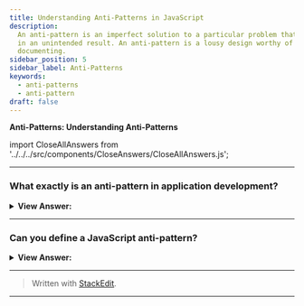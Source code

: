 ```yaml
---
title: Understanding Anti-Patterns in JavaScript
description:
  An anti-pattern is an imperfect solution to a particular problem that results
  in an unintended result. An anti-pattern is a lousy design worthy of
  documenting.
sidebar_position: 5
sidebar_label: Anti-Patterns
keywords:
  - anti-patterns
  - anti-pattern
draft: false
---
```


**Anti-Patterns: Understanding Anti-Patterns**

import CloseAllAnswers from '../../../src/components/CloseAnswers/CloseAllAnswers.js';

<CloseAllAnswers />

---

### What exactly is an anti-pattern in application development?

<details>
  <summary>
    <strong>View Answer:</strong>
  </summary>
  <div>
    <div>
      <strong>Interview Response:</strong> An anti-pattern is an imperfect solution to a particular problem that results in an unintended result. To summarize, an anti-pattern is a lousy design worthy of documenting.
    </div>
  </div>
</details>

---

### Can you define a JavaScript anti-pattern?

<details className='answer'>
  <summary>
    <strong>View Answer:</strong>
  </summary>
  <div>
    <div>
      <strong>Interview Response:</strong> Nine Anti-Patterns you should know.<br/>
    </div><br />

1. Excessive variable definition in a global context pollutes the global namespace.

2. Passing strings rather than functions to setTimeout or setInterval causes the internal usage of eval().

3. Playing with native methods in the Object class prototype (this is a particularly bad anti-pattern).

4. Using JavaScript inline because it is inflexible.
5. The usage of document.write when native DOM alternatives, such as document.createElement, are preferable. Over the years, document.write gets misapplied. Drawbacks include that it can overwrite the page we're on after the page loads, whereas document.createElement does not. It also doesn't work with XHTML, so using more DOM-friendly techniques like document.createElement is preferable.

6. Incorrect Use of True and False Evaluation

7. Naming Customs (Ninja Code)

8. Changing the DOM in a loop

9. New Array.prototype.reduce Object

<br/>

 </div>

</details>

---

> Written with [StackEdit](https://stackedit.io/).

---
